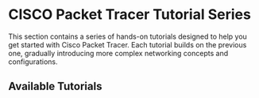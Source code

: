 # CISCO Packet Tracer Tutorial Series

This section contains a series of hands-on tutorials designed to help you get started with Cisco Packet Tracer. Each tutorial builds on the previous one, gradually introducing more complex networking concepts and configurations.

## Available Tutorials

```{tableofcontents}
```
